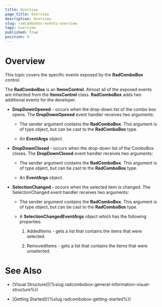```yaml
---
title: Overview
page_title: Overview
description: Overview
slug: radcombobox-events-overview
tags: overview
published: True
position: 0
---
```


# Overview

This topic covers the specific events exposed by the __RadComboBox__ control.

The __RadComboBox__ is an __ItemsControl__. Almost all of the exposed events are inherited from the __ItemsControl__ class. __RadComboBox__ adds two additional events for the developer.

* __DropDownOpened__ - occurs when the drop-down list of the combo box opens. The __DropDownOpened__ event handler receives two arguments:

	* The sender argument contains the __RadComboBox__. This argument is of type object, but can be cast to the __RadComboBox__ type.

	* An __EventArgs__ object.

* __DropDownClosed__ - occurs when the drop-down list of the ComboBox closes. The __DropDownClosed__ event handler receives two arguments:

	* The sender argument contains the __RadComboBox__. This argument is of type object, but can be cast to the __RadComboBox__ type.

	* An __EventArgs__ object.

* __SelectionChanged -__ occurs when the selected item is changed. The SelectionChanged event handler receives two arguments:

	* The sender argument contains the __RadComboBox__. This argument is of type object, but can be cast to the __RadComboBox__ type.

	* A __SelectionChangedEventArgs__ object which has the following properties:

		1. AddedItems - gets a list that contains the items that were selected. 

		1. RemovedItems - gets a list that contains the items that were unselected.
		
# See Also

 * [Visual Structure]({%slug radcombobox-general-information-visual-structure%})

 * [Getting Started]({%slug radcombobox-getting-started%})
